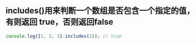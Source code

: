 ## includes()用来判断一个数组是否包含一个指定的值，有则返回 true，否则返回false
```javaScript
console.log([1, 2, 3].includes(2)); // true
```